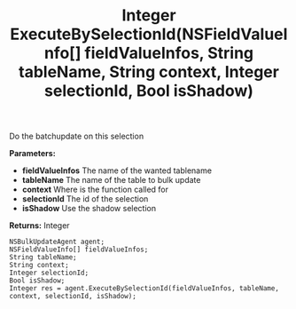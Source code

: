 ﻿---
uid: crmscript_ref_NSBulkUpdateAgent_ExecuteBySelectionId
title: Integer ExecuteBySelectionId(NSFieldValueInfo[] fieldValueInfos, String tableName, String context, Integer selectionId, Bool isShadow)
intellisense: NSBulkUpdateAgent.ExecuteBySelectionId
keywords: NSBulkUpdateAgent, ExecuteBySelectionId
so.topic: reference
---

Do the batchupdate on this selection

**Parameters:**
 - **fieldValueInfos** The name of the wanted tablename
 - **tableName** The name of the table to bulk update
 - **context** Where is the function called for
 - **selectionId** The id of the selection
 - **isShadow** Use the shadow selection

**Returns:** Integer

```crmscript
NSBulkUpdateAgent agent;
NSFieldValueInfo[] fieldValueInfos;
String tableName;
String context;
Integer selectionId;
Bool isShadow;
Integer res = agent.ExecuteBySelectionId(fieldValueInfos, tableName, context, selectionId, isShadow);
```

